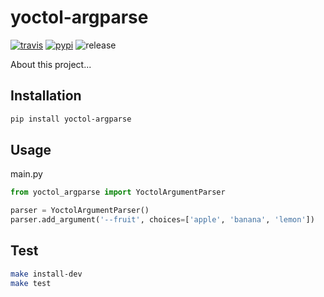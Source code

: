 # yoctol-argparse

[![travis][travis-image]][travis-url]
[![pypi][pypi-image]][pypi-url]
![release][release-image]

[travis-image]: https://img.shields.io/travis/Yoctol/yoctol-argparse.svg?style=flat
[travis-url]: https://travis-ci.org/Yoctol/yoctol-argparse
[pypi-image]: https://img.shields.io/pypi/v/yoctol-argparse.svg?style=flat
[pypi-url]: https://pypi.python.org/pypi/yoctol-argparse
[release-image]: https://img.shields.io/github/release/Yoctol/yoctol-argparse.svg

About this project...

## Installation

```bash
pip install yoctol-argparse
```

## Usage

main.py

```python
from yoctol_argparse import YoctolArgumentParser

parser = YoctolArgumentParser()
parser.add_argument('--fruit', choices=['apple', 'banana', 'lemon'])

```

## Test

```bash
make install-dev
make test
```
